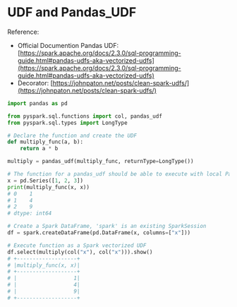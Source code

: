 # UDF and Pandas_UDF

Reference: 

- Official Documention Pandas UDF: [https://spark.apache.org/docs/2.3.0/sql-programming-guide.html#pandas-udfs-aka-vectorized-udfs](https://spark.apache.org/docs/2.3.0/sql-programming-guide.html#pandas-udfs-aka-vectorized-udfs)
- Decorator: [https://johnpaton.net/posts/clean-spark-udfs/](https://johnpaton.net/posts/clean-spark-udfs/)

```py 
import pandas as pd

from pyspark.sql.functions import col, pandas_udf
from pyspark.sql.types import LongType

# Declare the function and create the UDF
def multiply_func(a, b):
    return a * b

multiply = pandas_udf(multiply_func, returnType=LongType())

# The function for a pandas_udf should be able to execute with local Pandas data
x = pd.Series([1, 2, 3])
print(multiply_func(x, x))
# 0    1
# 1    4
# 2    9
# dtype: int64

# Create a Spark DataFrame, 'spark' is an existing SparkSession
df = spark.createDataFrame(pd.DataFrame(x, columns=["x"]))

# Execute function as a Spark vectorized UDF
df.select(multiply(col("x"), col("x"))).show()
# +-------------------+
# |multiply_func(x, x)|
# +-------------------+
# |                  1|
# |                  4|
# |                  9|
# +-------------------+
```
